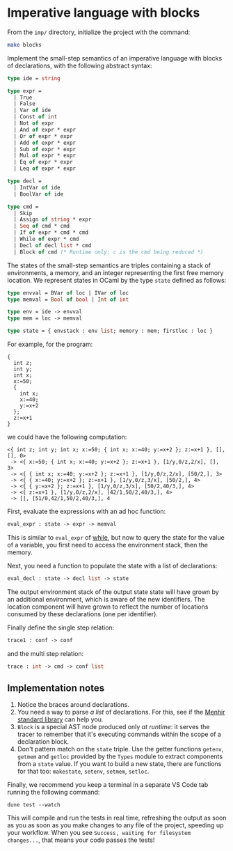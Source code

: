 # Imperative language with blocks

From the `imp/` directory, initialize the project with the command:
```sh
make blocks
```

Implement the small-step semantics of an imperative language with blocks of declarations,
with the following abstract syntax:
```ocaml
type ide = string

type expr =
  | True
  | False
  | Var of ide
  | Const of int
  | Not of expr
  | And of expr * expr
  | Or of expr * expr
  | Add of expr * expr
  | Sub of expr * expr
  | Mul of expr * expr
  | Eq of expr * expr
  | Leq of expr * expr

type decl =
  | IntVar of ide
  | BoolVar of ide

type cmd =
  | Skip
  | Assign of string * expr
  | Seq of cmd * cmd
  | If of expr * cmd * cmd
  | While of expr * cmd
  | Decl of decl list * cmd
  | Block of cmd (* Runtime only: c is the cmd being reduced *)
```

The states of the small-step semantics are triples containing
a stack of environments, a memory, and an integer representing the first free memory location.
We represent states in OCaml by the type `state` defined as follows:
```ocaml
type envval = BVar of loc | IVar of loc
type memval = Bool of bool | Int of int

type env = ide -> envval
type mem = loc -> memval

type state = { envstack : env list; memory : mem; firstloc : loc }
```
   
For example, for the program:
```
{
  int z;
  int y;
  int x;
  x:=50;
  {
    int x;
    x:=40;
    y:=x+2
  };
  z:=x+1
}
```
we could have the following computation:
```
<{ int z; int y; int x; x:=50; { int x; x:=40; y:=x+2 }; z:=x+1 }, [], [], 0>
 -> <{ x:=50; { int x; x:=40; y:=x+2 }; z:=x+1 }, [1/y,0/z,2/x], [], 3>
 -> <{ { int x; x:=40; y:=x+2 }; z:=x+1 }, [1/y,0/z,2/x], [50/2,], 3>
 -> <{ { x:=40; y:=x+2 }; z:=x+1 }, [1/y,0/z,3/x], [50/2,], 4>
 -> <{ { y:=x+2 }; z:=x+1 }, [1/y,0/z,3/x], [50/2,40/3,], 4>
 -> <{ z:=x+1 }, [1/y,0/z,2/x], [42/1,50/2,40/3,], 4>
 -> [], [51/0,42/1,50/2,40/3,], 4
 ```

First, evaluate the expressions with an ad hoc function:
```ocaml
eval_expr : state -> expr -> memval
```
This is similar to `eval_expr` of [while](../while/), but now to query the state for the value of a variable, you first need to access the environment stack, then the memory.

Next, you need a function to populate the state with a list of declarations:
```ocaml
eval_decl : state -> decl list -> state
```
The output environment stack of the output state state will have grown by an additional environment, which is aware of the new identifiers. The location component will have grown to reflect the number of locations consumed by these declarations (one per identifier).

Finally define the single step relation:
```ocaml
trace1 : conf -> conf
```
and the multi step relation:
```ocaml
trace : int -> cmd -> conf list
```

## Implementation notes

1. Notice the braces around declarations.
1. You need a way to parse *a list* of declarations. For this, see if the [Menhir standard library](https://cambium.inria.fr/~fpottier/menhir/manual.html#sec38) can help you.
1. `Block` is a special AST node produced only *at runtime*: it serves the tracer to remember that it's executing commands within the scope of a declaration block.
1. Don't pattern match on the `state` triple. Use the getter functions `getenv`, `getmem` and `getloc` provided by the `Types` module to extract components from a `state` value. If you want to build a new state, there are functions for that too: `makestate`, `setenv`, `setmem`, `setloc`.

Finally, we recommend you keep a terminal in a separate VS Code tab running the following command:
```
dune test --watch
```
This will compile and run the tests in real time, refreshing the output as soon as you as soon as you make changes to any file of the project, speeding up your workflow. When you see `Success, waiting for filesystem changes...`, that means your code passes the tests!
